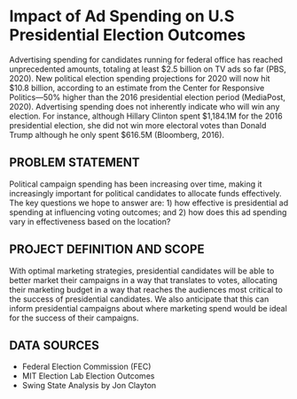 # Impact of Ad Spending on U.S Presidential Election Outcomes

Advertising spending for candidates running for federal office has reached unprecedented amounts, totaling at least $2.5 billion on TV ads so far (PBS, 2020). New political election spending projections for 2020 will now hit $10.8 billion, according to an estimate from the Center for Responsive Politics—50% higher than the 2016 presidential election period (MediaPost, 2020). Advertising spending does not inherently indicate who will win any election. For instance, although Hillary Clinton spent $1,184.1M for the 2016 presidential election, she did not win more electoral votes than Donald Trump although he only spent $616.5M (Bloomberg, 2016).

## PROBLEM STATEMENT
Political campaign spending has been increasing over time, making it increasingly important for political candidates to allocate funds effectively. The key questions we hope to answer are: 1) how effective is presidential ad spending at influencing voting outcomes; and 2) how does this ad spending vary in effectiveness based on the location?

## PROJECT DEFINITION AND SCOPE
With optimal marketing strategies, presidential candidates will be able to better market their campaigns in a way that translates to votes, allocating their marketing budget in a way that reaches the audiences most critical to the success of presidential candidates. We also anticipate that this can inform presidential campaigns about where marketing spend would be ideal for the success of their campaigns.

## DATA SOURCES
- Federal Election Commission (FEC)
- MIT Election Lab Election Outcomes
- Swing State Analysis by Jon Clayton 
